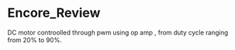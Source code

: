 # Encore_Review
DC motor controolled through pwm using op amp , from duty cycle ranging from 20% to 90%.
